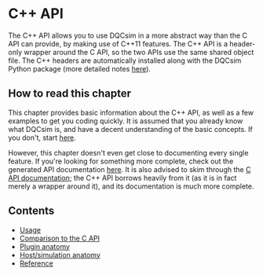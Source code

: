 # C++ API

The C++ API allows you to use DQCsim in a more abstract way than the C API can
provide, by making use of C++11 features. The C++ API is a header-only wrapper
around the C API, so the two APIs use the same shared object file. The C++
headers are automatically installed along with the DQCsim Python package (more
detailed notes [here](../install/index.html)).

## How to read this chapter

This chapter provides basic information about the C++ API, as well as a few
examples to get you coding quickly. It is assumed that you already know what
DQCsim is, and have a decent understanding of the basic concepts. If you don't,
start [here](../index.md).

However, this chapter doesn't even get close to documenting every single
feature. If you're looking for something more complete, check out the generated
API documentation [here](../cpp_/index.html). It is also advised to skim
through the [C API documentation](../c-api/index.md); the C++ API borrows
heavily from it (as it is in fact merely a wrapper around it), and its
documentation is much more complete.

## Contents

 - [Usage](usage.md)
 - [Comparison to the C API](ccompare.md)
 - [Plugin anatomy](plugin.md)
 - [Host/simulation anatomy](sim.md)
 - [Reference](reference.md)
